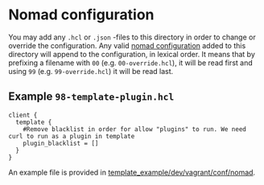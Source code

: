 # Nomad configuration
You may add any `.hcl` or `.json` -files to this directory in order to change or override the configuration.
Any valid [nomad configuration](https://www.nomadproject.io/docs/configuration#general-parameters) added to this directory will append to the configuration, in lexical order.
It means that by prefixing a filename with `00` (e.g. `00-override.hcl`), it will be read first and using `99` (e.g. `99-override.hcl`) it will be read last.

## Example `98-template-plugin.hcl`
```hcl
client {
  template {
    #Remove blacklist in order for allow "plugins" to run. We need curl to run as a plugin in template
    plugin_blacklist = []
  }
}
```

An example file is provided in [template_example/dev/vagrant/conf/nomad](https://github.com/fredrikhgrelland/vagrant-hashistack-template/tree/master/template_example/dev/vagrant/conf/nomad).
